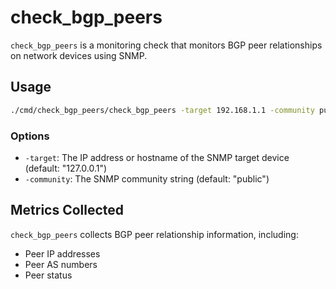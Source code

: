 






# check_bgp_peers

`check_bgp_peers` is a monitoring check that monitors BGP peer relationships on network devices using SNMP.

## Usage

```bash
./cmd/check_bgp_peers/check_bgp_peers -target 192.168.1.1 -community public
```

### Options

- `-target`: The IP address or hostname of the SNMP target device (default: "127.0.0.1")
- `-community`: The SNMP community string (default: "public")

## Metrics Collected

`check_bgp_peers` collects BGP peer relationship information, including:

- Peer IP addresses
- Peer AS numbers
- Peer status




